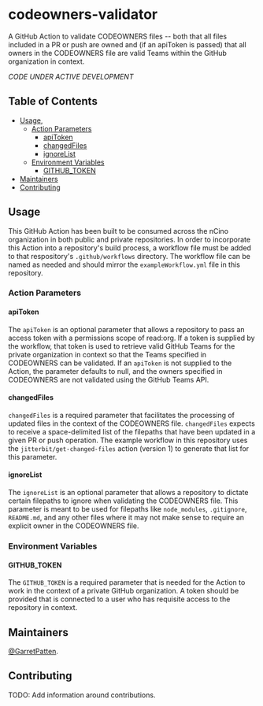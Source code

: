 # codeowners-validator
A GitHub Action to validate CODEOWNERS files -- both that all files included in a PR or push are owned and (if an apiToken is passed) that all owners in the CODEOWNERS file are valid Teams within the GitHub organization in context.

_CODE UNDER ACTIVE DEVELOPMENT_

## Table of Contents
- [Usage](#usage),
    - [Action Parameters](#action-parameters)
        - [apiToken](#apiToken)
        - [changedFiles](#changedFiles)
        - [ignoreList](#ignoreList)
    - [Environment Variables](#environment-variables)
    	- [GITHUB_TOKEN](#GITHUB_TOKEN)
- [Maintainers](#maintainers)
- [Contributing](#contributing)

## Usage
This GitHub Action has been built to be consumed across the nCino organization in both public and private repositories. In order to incorporate this Action into a repository's build process, a workflow file must be added to that respository's `.github/workflows` directory. The workflow file can be named as needed and should mirror the `exampleWorkflow.yml` file in this repository.
### Action Parameters
#### apiToken
The `apiToken` is an optional parameter that allows a repository to pass an access token with a permissions scope of read:org. If a token is supplied by the workflow, that token is used to retrieve valid GitHub Teams for the private organization in context so that the Teams specified in CODEOWNERS can be validated. If an `apiToken` is not supplied to the Action, the parameter defaults to null, and the owners specified in CODEOWNERS are not validated using the GitHub Teams API.
#### changedFiles
`changedFiles` is a required parameter that facilitates the processing of updated files in the context of the CODEOWNERS file. `changedFiles` expects to receive a space-delimited list of the filepaths that have been updated in a given PR or push operation. The example workflow in this repository uses the `jitterbit/get-changed-files` action (version 1) to generate that list for this parameter.
#### ignoreList
The `ignoreList` is an optional parameter that allows a repository to dictate certain filepaths to ignore when validating the CODEOWNERS file. This parameter is meant to be used for filepaths like `node_modules`, `.gitignore`, `README.md`, and any other files where it may not make sense to require an explicit owner in the CODEOWNERS file.
### Environment Variables
#### GITHUB_TOKEN
The `GITHUB_TOKEN` is a required parameter that is needed for the Action to work in the context of a private GitHub organization. A token should be provided that is connected to a user who has requisite access to the repository in context.

## Maintainers
[@GarretPatten](https://github.com/garretpatten).

## Contributing
TODO: Add information around contributions.